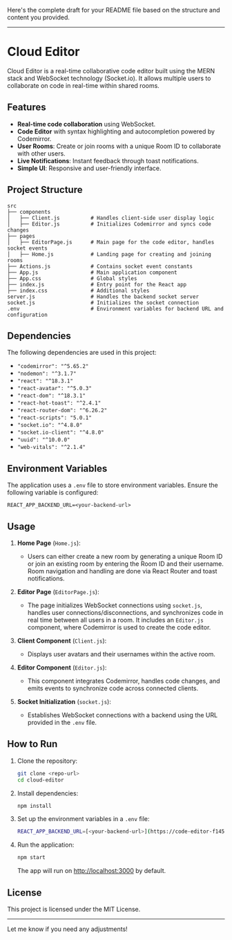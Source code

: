 Here's the complete draft for your README file based on the structure and content you provided.

---

# Cloud Editor

Cloud Editor is a real-time collaborative code editor built using the MERN stack and WebSocket technology (Socket.io). It allows multiple users to collaborate on code in real-time within shared rooms.

## Features
- **Real-time code collaboration** using WebSocket.
- **Code Editor** with syntax highlighting and autocompletion powered by Codemirror.
- **User Rooms**: Create or join rooms with a unique Room ID to collaborate with other users.
- **Live Notifications**: Instant feedback through toast notifications.
- **Simple UI**: Responsive and user-friendly interface.

## Project Structure

```
src
├── components
│   ├── Client.js          # Handles client-side user display logic
│   ├── Editor.js          # Initializes Codemirror and syncs code changes
├── pages
│   ├── EditorPage.js      # Main page for the code editor, handles socket events
│   ├── Home.js            # Landing page for creating and joining rooms
├── Actions.js             # Contains socket event constants
├── App.js                 # Main application component
├── App.css                # Global styles
├── index.js               # Entry point for the React app
├── index.css              # Additional styles
server.js                  # Handles the backend socket server
socket.js                  # Initializes the socket connection
.env                       # Environment variables for backend URL and configuration
```

## Dependencies

The following dependencies are used in this project:

- `"codemirror": "^5.65.2"`
- `"nodemon": "^3.1.7"`
- `"react": "^18.3.1"`
- `"react-avatar": "^5.0.3"`
- `"react-dom": "^18.3.1"`
- `"react-hot-toast": "^2.4.1"`
- `"react-router-dom": "^6.26.2"`
- `"react-scripts": "5.0.1"`
- `"socket.io": "^4.8.0"`
- `"socket.io-client": "^4.8.0"`
- `"uuid": "^10.0.0"`
- `"web-vitals": "^2.1.4"`

## Environment Variables

The application uses a `.env` file to store environment variables. Ensure the following variable is configured:

```
REACT_APP_BACKEND_URL=<your-backend-url>
```

## Usage

1. **Home Page** (`Home.js`):
   - Users can either create a new room by generating a unique Room ID or join an existing room by entering the Room ID and their username. Room navigation and handling are done via React Router and toast notifications.

2. **Editor Page** (`EditorPage.js`):
   - The page initializes WebSocket connections using `socket.js`, handles user connections/disconnections, and synchronizes code in real time between all users in a room. It includes an `Editor.js` component, where Codemirror is used to create the code editor.

3. **Client Component** (`Client.js`):
   - Displays user avatars and their usernames within the active room.

4. **Editor Component** (`Editor.js`):
   - This component integrates Codemirror, handles code changes, and emits events to synchronize code across connected clients.

5. **Socket Initialization** (`socket.js`):
   - Establishes WebSocket connections with a backend using the URL provided in the `.env` file.

## How to Run

1. Clone the repository:
   ```bash
   git clone <repo-url>
   cd cloud-editor
   ```

2. Install dependencies:
   ```bash
   npm install
   ```

3. Set up the environment variables in a `.env` file:
   ```bash
   REACT_APP_BACKEND_URL=[<your-backend-url>](https://code-editor-f145.onrender.com/)
   ```

4. Run the application:
   ```bash
   npm start
   ```

   The app will run on [http://localhost:3000](http://localhost:3000) by default.

## License

This project is licensed under the MIT License.

---

Let me know if you need any adjustments!
